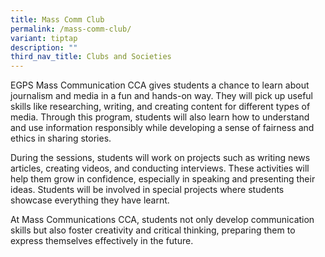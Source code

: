 ```yaml
---
title: Mass Comm Club
permalink: /mass-comm-club/
variant: tiptap
description: ""
third_nav_title: Clubs and Societies
---
```

<p>EGPS Mass Communication CCA gives students a chance to learn about journalism
and media in a fun and hands-on way. They will pick up useful skills like
researching, writing, and creating content for different types of media.
Through this program, students will also learn how to understand and use
information responsibly while developing a sense of fairness and ethics
in sharing stories.</p>
<p>During the sessions, students will work on projects such as writing news
articles, creating videos, and conducting interviews. These activities
will help them grow in confidence, especially in speaking and presenting
their ideas. Students will be involved in special projects where students
showcase everything they have learnt.</p>
<p>At Mass Communications CCA, students not only develop communication skills
but also foster creativity and critical thinking, preparing them to express
themselves effectively in the future.</p>
<p>&nbsp;</p>
<p>
<br>
</p>